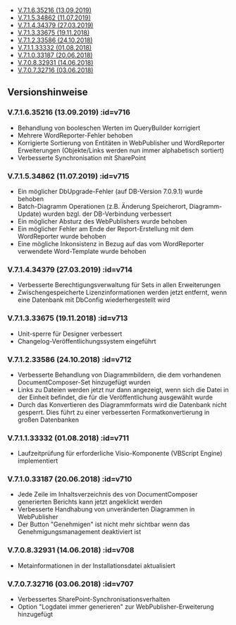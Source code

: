 
- [V.7.1.6.35216 (13.09.2019)](#v716)
- [V.7.1.5.34862 (11.07.2019)](#v715)
- [V.7.1.4.34379 (27.03.2019)](#v714)
- [V.7.1.3.33675 (19.11.2018)](#v713)
- [V.7.1.2.33586 (24.10.2018)](#v712)
- [V.7.1.1.33332 (01.08.2018)](#v711)
- [V.7.1.0.33187 (20.06.2018)](#v710)
- [V.7.0.8.32931 (14.06.2018)](#v708)
- [V.7.0.7.32716 (03.06.2018)](#v707)

## Versionshinweise

### V.7.1.6.35216 (13.09.2019) :id=v716

 - Behandlung von booleschen Werten im QueryBuilder korrigiert 
 - Mehrere WordReporter-Fehler behoben
 - Korrigierte Sortierung von Entitäten in WebPublisher und WordReporter Erweiterungen (Objekte/Links werden nun immer alphabetisch sortiert)
 - Verbesserte Synchronisation mit SharePoint


### V.7.1.5.34862 (11.07.2019) :id=v715

- Ein möglicher DbUpgrade-Fehler (auf DB-Version 7.0.9.1) wurde behoben
- Batch-Diagramm Operationen (z.B. Änderung Speicherort, Diagramm-Update) wurden bzgl. der DB-Verbindung verbessert
- Ein möglicher Absturz des WebPublishers wurde behoben
- Ein möglicher Fehler am Ende der Report-Erstellung mit dem WordReporter wurde behoben
- Eine mögliche Inkonsistenz in Bezug auf das vom WordReporter verwendete Word-Template wurde behoben


### V.7.1.4.34379 (27.03.2019) :id=v714

- Verbesserte Berechtigungsverwaltung für Sets in allen Erweiterungen
- Zwischengespeicherte Lizenzinformationen werden jetzt entfernt, wenn eine Datenbank mit DbConfig wiederhergestellt wird


### V.7.1.3.33675 (19.11.2018) :id=v713

- Unit-sperre für Designer verbessert
- Changelog-Veröffentlichungssystem eingeführt


### V.7.1.2.33586 (24.10.2018) :id=v712

- Verbesserte Behandlung von Diagrammbildern, die dem vorhandenen DocumentComposer-Set hinzugefügt wurden
- Links zu Dateien werden jetzt nur dann angezeigt, wenn sich die Datei in der Einheit befindet, die für die Veröffentlichung ausgewählt wurde
- Durch das Konvertieren des Diagrammformats wird die Datenbank nicht gesperrt. Dies führt zu einer verbesserten Formatkonvertierung in großen Datenbanken


### V.7.1.1.33332 (01.08.2018) :id=v711

- Laufzeitprüfung für erforderliche Visio-Komponente (VBScript Engine) implementiert


### V.7.1.0.33187 (20.06.2018) :id=v710

- Jede Zeile im Inhaltsverzeichnis des von DocumentComposer generierten Berichts kann jetzt angeklickt werden
- Verbesserte Handhabung von unveränderten Diagrammen in WebPublisher
- Der Button "Genehmigen" ist nicht mehr sichtbar wenn das Genehmigungsmanagement deaktiviert ist


### V.7.0.8.32931 (14.06.2018) :id=v708

- Metainformationen in der Installationsdatei aktualisiert


### V.7.0.7.32716 (03.06.2018) :id=v707

 - Verbessertes SharePoint-Synchronisationsverhalten
 - Option "Logdatei immer generieren" zur WebPublisher-Erweiterung hinzugefügt